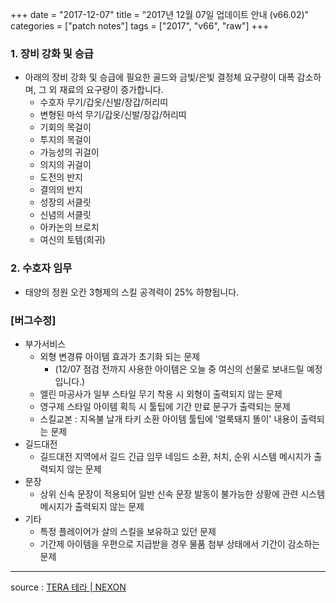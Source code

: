 +++
date = "2017-12-07"
title = "2017년 12월 07일 업데이트 안내 (v66.02)"
categories = ["patch notes"]
tags = ["2017", "v66", "raw"]
+++

### 1. 장비 강화 및 승급
- 아래의 장비 강화 및 승급에 필요한 골드와 금빛/은빛 결정체 요구량이 대폭 감소하며, 그 외 재료의 요구량이 증가합니다.
  - 수호자 무기/갑옷/신발/장갑/허리띠
  - 변형된 마석 무기/갑옷/신발/장갑/허리띠
  - 기회의 목걸이
  - 투지의 목걸이
  - 가능성의 귀걸이
  - 의지의 귀걸이
  - 도전의 반지
  - 결의의 반지
  - 성장의 서클릿
  - 신념의 서클릿
  - 아카논의 브로치
  - 여신의 토템(희귀)

### 2. 수호자 임무
- 태양의 정원 오칸 3형제의 스킬 공격력이 25% 하향됩니다.

### [버그수정]
- 부가서비스
  - 외형 변경류 아이템 효과가 초기화 되는 문제
    - (12/07 점검 전까지 사용한 아이템은 오늘 중 여신의 선물로 보내드릴 예정입니다.)
  - 엘린 마공사가 일부 스타일 무기 착용 시 외형이 출력되지 않는 문제
  - 영구제 스타일 아이템 획득 시 툴팁에 기간 만료 문구가 출력되는 문제
  - 스킬교본 : 지옥불 날개 타키 소환 아이템 툴팁에 '얼룩돼지 똘이' 내용이 출력되는 문제
- 길드대전
  - 길드대전 지역에서 길드 긴급 임무 네임드 소환, 처치, 순위 시스템 메시지가 출력되지 않는 문제
- 문장
  - 상위 신속 문장이 적용되어 일반 신속 문장 발동이 불가능한 상황에 관련 시스템 메시지가 출력되지 않는 문제
- 기타
  - 특정 플레이어가 살의 스킬을 보유하고 있던 문제
  - 기간제 아이템을 우편으로 지급받을 경우 물품 첨부 상태에서 기간이 감소하는 문제

----

source : [TERA 테라 | NEXON](http://tera.nexon.com/news/update/view.aspx?n4articlesn=309)
